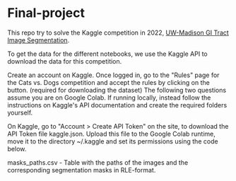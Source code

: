 # Final-project

This repo try to solve the Kaggle competition in 2022, [UW-Madison GI Tract Image Segmentation](https://www.kaggle.com/competitions/uw-madison-gi-tract-image-segmentation/overview). 

To get the data for the different notebooks, we use the Kaggle API to download the data for this competition. 

Create an account on Kaggle. Once logged in, go to the "Rules" page for the Cats vs. Dogs competition and accept the rules by clicking on the button. (required for downloading the dataset)
The following two questions assume you are on Google Colab. If running locally, instead follow the instructions on Kaggle's API documentation and create the required folders yourself.

On Kaggle, go to "Account > Create API Token" on the site, to download the API Token file kaggle.json. Upload this file to the Google Colab runtime, move it to the directory ~/.kaggle and set its permissions using the code below.


masks_paths.csv - Table with the paths of the images and the corresponding segmentation masks in RLE-format.
